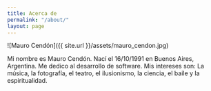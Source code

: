 ```yaml
---
title: Acerca de
permalink: "/about/"
layout: page
---
```


![Mauro Cendón]({{ site.url }}/assets/mauro_cendon.jpg)

Mi nombre es Mauro Cendón. Nací el 16/10/1991 en Buenos Aires, Argentina. Me dedico al desarrollo de software.
Mis intereses son: La música, la fotografía, el teatro, el ilusionismo, la ciencia, el baile y la espiritualidad.
